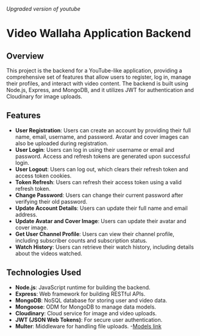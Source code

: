 *Upgraded version of youtube*
# Video Wallaha Application Backend

## Overview

This project is the backend for a YouTube-like application, providing a comprehensive set of features that allow users to register, log in, manage their profiles, and interact with video content. The backend is built using Node.js, Express, and MongoDB, and it utilizes JWT for authentication and Cloudinary for image uploads.

## Features

- **User Registration**: Users can create an account by providing their full name, email, username, and password. Avatar and cover images can also be uploaded during registration.
- **User Login**: Users can log in using their username or email and password. Access and refresh tokens are generated upon successful login.
- **User Logout**: Users can log out, which clears their refresh token and access token cookies.
- **Token Refresh**: Users can refresh their access token using a valid refresh token.
- **Change Password**: Users can change their current password after verifying their old password.
- **Update Account Details**: Users can update their full name and email address.
- **Update Avatar and Cover Image**: Users can update their avatar and cover image.
- **Get User Channel Profile**: Users can view their channel profile, including subscriber counts and subscription status.
- **Watch History**: Users can retrieve their watch history, including details about the videos watched.

## Technologies Used

- **Node.js**: JavaScript runtime for building the backend.
- **Express**: Web framework for building RESTful APIs.
- **MongoDB**: NoSQL database for storing user and video data.
- **Mongoose**: ODM for MongoDB to manage data models.
- **Cloudinary**: Cloud service for image and video uploads.
- **JWT (JSON Web Tokens)**: For secure user authentication.
- **Multer**: Middleware for handling file uploads.
-[Models link](https://www.youtube.com/redirect?event=video_description&redir_token=QUFFLUhqbEgzNUtaOHF6bU4zUzdzSDNIY1JwSDczRXk1UXxBQ3Jtc0tuNjU3VTc5MTVhdnJaeXRVM1U3UElTQldKZXk4STI4Y2hpME42dUh2TnJxc3ZJa19uX1IxTmpBcHBHNy00amJnYlJWNGRVd1hMbHgzRkNMNllBMG11a2dhWHFYZWJIb0ptVXp1VmcweE4xb0V5dW1Lcw&q=https%3A%2F%2Fapp.eraser.io%2Fworkspace%2FYtPqZ1VogxGy1jzIDkzj%3Forigin%3Dshare&v=9B4CvtzXRpc)

